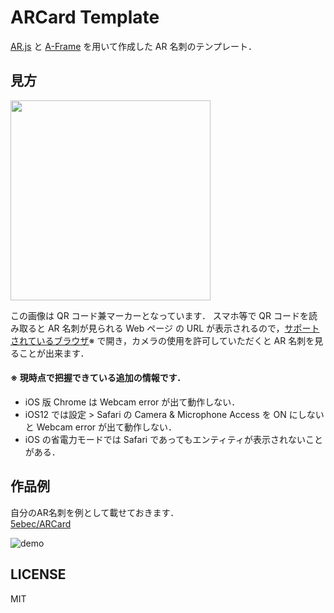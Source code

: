 # ARCard Template
[AR.js](https://github.com/jeromeetienne/AR.js) と [A-Frame](https://github.com/aframevr/aframe/) を用いて作成した AR 名刺のテンプレート．

## 見方
<img src="https://github.com/5ebec/arcard-template/blob/master/assets/marker/pattern-qrcode.png" width="320">

この画像は QR コード兼マーカーとなっています．
スマホ等で QR コードを読み取ると AR 名刺が見られる Web ページ の URL が表示されるので，[サポートされているブラウザ](https://github.com/jeromeetienne/AR.js/#browser-support)※ で開き，カメラの使用を許可していただくと AR 名刺を見ることが出来ます．

#### ※ 現時点で把握できている追加の情報です．  
 - iOS 版 Chrome は Webcam error が出て動作しない．
 - iOS12 では設定 > Safari の Camera & Microphone Access を ON にしないと Webcam error が出て動作しない．
 - iOS の省電力モードでは Safari であってもエンティティが表示されないことがある．

## 作品例
自分のAR名刺を例として載せておきます．  
[5ebec/ARCard](https://github.com/5ebec/ARCard)

![demo](https://github.com/5ebec/ARCard/blob/media/output.gif)

## LICENSE
MIT